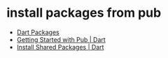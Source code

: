 # install packages from pub

- [Dart Packages](https://pub.dartlang.org/)
- [Getting Started with Pub | Dart](https://www.dartlang.org/tools/pub/get-started)
- [Install Shared Packages | Dart](https://www.dartlang.org/tutorials/libraries/shared-pkgs)

